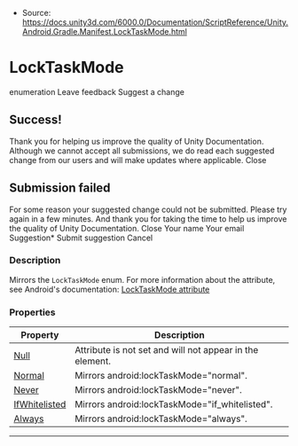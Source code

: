 * Source: https://docs.unity3d.com/6000.0/Documentation/ScriptReference/Unity.Android.Gradle.Manifest.LockTaskMode.html

# LockTaskMode
enumeration
Leave feedback
Suggest a change
## Success!
Thank you for helping us improve the quality of Unity Documentation. Although we cannot accept all submissions, we do read each suggested change from our users and will make updates where applicable.
Close
## Submission failed
For some reason your suggested change could not be submitted. Please <a>try again</a> in a few minutes. And thank you for taking the time to help us improve the quality of Unity Documentation.
Close
Your name Your email Suggestion* Submit suggestion
Cancel
### Description
Mirrors the ` LockTaskMode ` enum.
For more information about the attribute, see Android's documentation: [LockTaskMode attribute](https://developer.android.com/guide/topics/manifest/activity-element#ltmode)
### Properties
Property | Description  
---|---  
[Null](https://docs.unity3d.com/6000.0/Documentation/ScriptReference/Unity.Android.Gradle.Manifest.LockTaskMode.Null.html) | Attribute is not set and will not appear in the element.  
[Normal](https://docs.unity3d.com/6000.0/Documentation/ScriptReference/Unity.Android.Gradle.Manifest.LockTaskMode.Normal.html) | Mirrors android:lockTaskMode="normal".  
[Never](https://docs.unity3d.com/6000.0/Documentation/ScriptReference/Unity.Android.Gradle.Manifest.LockTaskMode.Never.html) | Mirrors android:lockTaskMode="never".  
[IfWhitelisted](https://docs.unity3d.com/6000.0/Documentation/ScriptReference/Unity.Android.Gradle.Manifest.LockTaskMode.IfWhitelisted.html) | Mirrors android:lockTaskMode="if_whitelisted".  
[Always](https://docs.unity3d.com/6000.0/Documentation/ScriptReference/Unity.Android.Gradle.Manifest.LockTaskMode.Always.html) | Mirrors android:lockTaskMode="always".  
* * *
